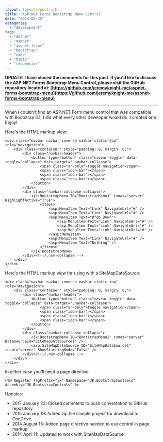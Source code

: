 ```yaml
---
layout: layouts/post.njk
title: "ASP.NET Forms Bootstrap Menu Control"
date: "2014-02-25"
categories: 
  - "development"
tags: 
  - "dotnet"
  - "aspnet"
  - "aspnet-forms"
  - "bootstrap"
  - "code"
  - "html5"
  - "responsive"
---
```


**UPDATE: I have closed the comments for this post. If you'd like to discuss the ASP.NET Forms Bootstrap Menu Control, please visit the GitHub repository located at: [https://github.com/jeremyknight-me/aspnet-forms-bootstrap-menu](https://github.com/jeremyknight-me/aspnet-forms-bootstrap-menu)**

* * *

When I couldn't find an ASP.NET Form menu control that was compatible with Bootstrap 3.1, I did what every other developer would do: I created one. Enjoy!

Here's the HTML markup view:

``` aspnet
<div class="navbar navbar-inverse navbar-static-top" role="navigation">
    <div class="container" style="padding: 0; margin: 0;">
        <div class="navbar-header">
            <button type="button" class="navbar-toggle" data-toggle="collapse" data-target=".navbar-collapse">
                <span class="sr-only">Toggle navigation</span>
                <span class="icon-bar"></span>
                <span class="icon-bar"></span>
                <span class="icon-bar"></span>
            </button>
        </div>
        <div class="navbar-collapse collapse">
            <jk:BootstrapMenu ID="BootstrapMenu1" runat="server" HighlightActive="True">
                <Items>
                    <asp:MenuItem Text="Link" NavigateUrl="#" />
                    <asp:MenuItem Text="Link" NavigateUrl="#" />
                    <asp:MenuItem Text="Drop Down">
                        <asp:MenuItem Text="Link" NavigateUrl="#" />
                        <asp:MenuItem Text="Link" NavigateUrl="#" />
                        <asp:MenuItem Text="Link" NavigateUrl="#" />
                    </asp:MenuItem>
                    <asp:MenuItem Text="Link" NavigateUrl="#" />
                    <asp:MenuItem Text="Nothing" />
                </Items>
            </jk:BootstrapMenu>
        </div><!--/.nav-collapse -->
    </div>
</div>
```

Here's the HTML markup view for using with a SiteMapDataSource:

``` aspnet
<div class="navbar navbar-inverse navbar-static-top" role="navigation">
    <div class="container" style="padding: 0; margin: 0;">
        <div class="navbar-header">
            <button type="button" class="navbar-toggle" data-toggle="collapse" data-target=".navbar-collapse">
                <span class="sr-only">Toggle navigation</span>
                <span class="icon-bar"></span>
                <span class="icon-bar"></span>
                <span class="icon-bar"></span>
            </button>
        </div>
        <div class="navbar-collapse collapse">
            <jk:BootstrapMenu ID="BootstrapMenu2" runat="server" DataSourceId="SiteMapDataSource1" />
            <asp:SiteMapDataSource ID="SiteMapDataSource1" runat="server" ShowStartingNode="False" />
        </div><!--/.nav-collapse -->
    </div>
</div>
```

In either case you'll need a page directive

``` aspnet
<%@ Register TagPrefix="jk" Namespace="JK.BootstrapControls" Assembly="JK.BootstrapControls" %>
```

Updates:

- 2017 January 23: Closed comments to push conversation to GitHub repository.
- 2015 January 19: Added zip file sample project for download to OneDrive.
- 2014 August 15: Added page directive needed to use control in page markup
- 2014 April 11: Updated to work with SiteMapDataSource
